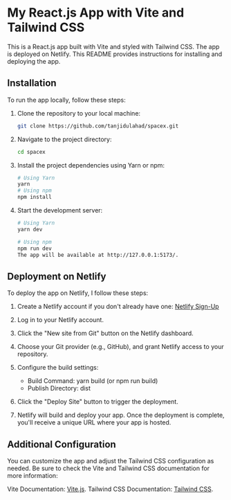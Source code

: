 # My React.js App with Vite and Tailwind CSS

This is a React.js app built with Vite and styled with Tailwind CSS. The app is deployed on Netlify. This README provides instructions for installing and deploying the app.

## Installation

To run the app locally, follow these steps:

1. Clone the repository to your local machine:

   ```bash
   git clone https://github.com/tanjidulahad/spacex.git

2. Navigate to the project directory:

    ```bash
    cd spacex

3. Install the project dependencies using Yarn or npm:

    ```bash
    # Using Yarn
    yarn
    # Using npm
    npm install

4. Start the development server:

    ```bash
    # Using Yarn
    yarn dev

    # Using npm
    npm run dev
    The app will be available at http://127.0.0.1:5173/.

## Deployment on Netlify
To deploy the app on Netlify, I follow these steps:

1. Create a Netlify account if you don't already have one: [Netlify Sign-Up](https://www.netlify.com/)

2. Log in to your Netlify account.

3. Click the "New site from Git" button on the Netlify dashboard.

4. Choose your Git provider (e.g., GitHub), and grant Netlify access to your repository.

5. Configure the build settings:

    * Build Command: yarn build (or npm run build)
    * Publish Directory: dist

6. Click the "Deploy Site" button to trigger the deployment.

7. Netlify will build and deploy your app. Once the deployment is complete, you'll receive a unique URL where your app is hosted.

## Additional Configuration
You can customize the app and adjust the Tailwind CSS configuration as needed. Be sure to check the Vite and Tailwind CSS documentation for more information:

Vite Documentation: [Vite.js](https://vitejs.dev/).
Tailwind CSS Documentation: [Tailwind CSS](https://tailwindcss.com/).
